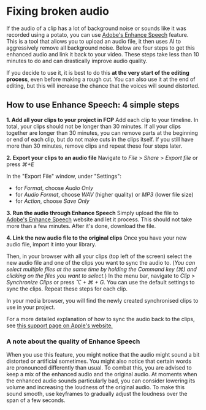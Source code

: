 # Fixing broken audio
If the audio of a clip has a lot of background noise or sounds like it was recorded using a potato, you can use [Adobe's Enhance Speech](https://podcast.adobe.com/enhance#) feature. This is a tool that allows you to upload an audio file, it then uses AI to aggressively remove all background noise. Below are four steps to get this enhanced audio and link it back to your video. These steps take less than 10 minutes to do and can drastically improve audio quality.

If you decide to use it, it is best to do this **at the very start of the editing process**, even before making a rough cut. You can also use it at the end of editing, but this will increase the chance that the voices will sound distorted.

## How to use Enhance Speech: 4 simple steps
**1. Add all your clips to your project in FCP**
Add each clip to your timeline. In total, your clips should not be longer than 30 minutes. If all your clips together are longer than 30 minutes, you can remove parts at the beginning or end of each clip, but do not make cuts in the clips itself. If you still have more than 30 minutes, remove clips and repeat these four steps later.

**2. Export your clips to an audio file**
Navigate to *File* > *Share* > *Export file* or press *⌘+E*

In the "Export File" window, under "Settings":
- for *Format*, choose *Audio Only*
- for *Audio Format*, choose *WAV* (higher quality) or *MP3* (lower file size)
- for *Action*, choose *Save Only*

**3. Run the audio through Enhance Speech**
Simply upload the file to [Adobe's Enhance Speech](https://podcast.adobe.com/enhance#) website and let it process. This should not take more than a few minutes. After it's done, download the file.

**4. Link the new audio file to the original clips**
Once you have your new audio file, import it into your library.

Then, in your browser with all your clips (top left of the screen) select the new audio file and one of the clips you want to sync the audio to. (_You can select multiple files at the same time by holding the Command key (⌘) and clicking on the files you want to select._) In the menu bar, navigate to *Clip* > *Synchronize Clips* or press *⌥ + ⌘ + G*. You can use the default settings to sync the clips. Repeat these steps for each clip.

In your media browser, you will find the newly created synchronised clips to use in your project.

For a more detailed explanation of how to sync the audio back to the clips, see [this support page on Apple's website.](https://support.apple.com/en-gb/guide/final-cut-pro/verc1fabc30/mac#:~:text=In%20the%20Final%20Cut%20Pro,selection%20and%20choose%20Synchronize%20Clips.)

### A note about the quality of Enhance Speech
When you use this feature, you might notice that the audio might sound a bit distorted or artificial sometimes. You might also notice that certain words are pronounced differently than usual. To combat this, you are advised to keep a mix of the enhanced audio and the original audio. At moments when the enhanced audio sounds particularly bad, you can consider lowering its volume and increasing the loudness of the original audio. To make this sound smooth, use keyframes to gradually adjust the loudness over the span of a few seconds.